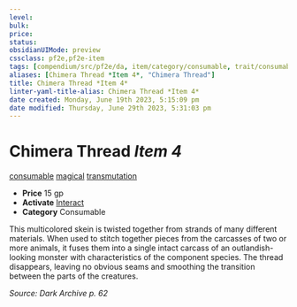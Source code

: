 ```yaml
---
level:
bulk:
price:
status:
obsidianUIMode: preview
cssclass: pf2e,pf2e-item
tags: [compendium/src/pf2e/da, item/category/consumable, trait/consumable, trait/magical, trait/transmutation]
aliases: [Chimera Thread *Item 4*, "Chimera Thread"]
title: Chimera Thread *Item 4*
linter-yaml-title-alias: Chimera Thread *Item 4*
date created: Monday, June 19th 2023, 5:15:09 pm
date modified: Thursday, June 29th 2023, 5:31:03 pm
---
```


# Chimera Thread *Item 4*

[consumable](rules/traits/consumable.md) [magical](rules/traits/magical.md) [transmutation](rules/traits/transmutation.md)  

- **Price** 15 gp
- **Activate** [Interact](rules/actions/interact.md)
- **Category** Consumable

This multicolored skein is twisted together from strands of many different materials. When used to stitch together pieces from the carcasses of two or more animals, it fuses them into a single intact carcass of an outlandish-looking monster with characteristics of the component species. The thread disappears, leaving no obvious seams and smoothing the transition between the parts of the creatures.

*Source: Dark Archive p. 62*
